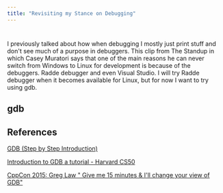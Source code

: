```yaml
---
title: "Revisiting my Stance on Debugging"
---
```


#

I previously talked about how when debugging I mostly just print stuff and don't see much of a purpose in debuggers.
This clip from The Standup [](https://youtu.be/M2ZW4uwxU8k?si=QdwGYxIGCblxPqqb&t=1342) in which Casey Muratori says that one of the main reasons he can never switch from Windows to Linux for development is because of the debuggers. Radde debugger and even Visual Studio. I will try Radde debugger when it becomes available for Linux, but for now I want to try using gdb.

## gdb

## References

[GDB (Step by Step Introduction)](https://www.geeksforgeeks.org/gdb-step-by-step-introduction/)

[Introduction to GDB a tutorial - Harvard CS50](https://www.youtube.com/watch?v=sCtY--xRUyI)

[CppCon 2015: Greg Law " Give me 15 minutes & I'll change your view of GDB" ](https://www.youtube.com/watch?v=PorfLSr3DDI)
